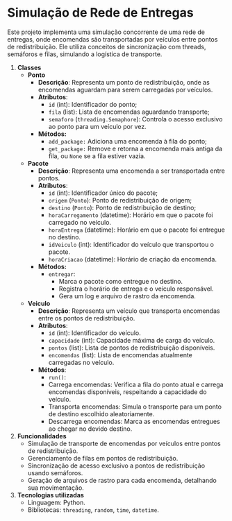 # Simulação de Rede de Entregas
Este projeto implementa uma simulação concorrente de uma rede de entregas, onde encomendas são transportadas por veículos entre pontos de redistribuição. Ele utiliza conceitos de sincronização com threads, semáforos e filas, simulando a logística de transporte.

1.  **Classes**
    - **Ponto**
      - **Descrição**: Representa um ponto de redistribuição, onde as encomendas aguardam para serem carregadas por veículos.
      - **Atributos**:
        * `id` (int): Identificador do ponto;
        * `fila` (list): Lista de encomendas aguardando transporte;
        * `semaforo` (`threading.Semaphore`): Controla o acesso exclusivo ao ponto para um veículo por vez.
      - **Métodos:**
        * `add_package:` Adiciona uma encomenda à fila do ponto;
        * `get_package:` Remove e retorna a encomenda mais antiga da fila, ou `None` se a fila estiver vazia.
    - **Pacote**
      - **Descrição**: Representa uma encomenda a ser transportada entre pontos.
      - **Atributos**:
        * `id` (int): Identificador único do pacote;
        * `origem` (`Ponto`): Ponto de redistribuição de origem;
        * `destino` (`Ponto`): Ponto de redistribuição de destino;
        * `horaCarregamento` (datetime): Horário em que o pacote foi carregado no veículo.
        * `horaEntrega` (datetime): Horário em que o pacote foi entregue no destino.
        * `idVeiculo` (int): Identificador do veículo que transportou o pacote.
        * `horaCriacao` (datetime): Horário de criação da encomenda.
      - **Métodos:**
        * `entregar`:
          * Marca o pacote como entregue no destino.
          * Registra o horário de entrega e o veículo responsável.
          * Gera um log e arquivo de rastro da encomenda.
    - **Veiculo**
      - **Descrição**: Representa um veículo que transporta encomendas entre os pontos de redistribuição.
      - **Atributos**:
        * `id` (int): Identificador do veículo.
        * `capacidade` (int): Capacidade máxima de carga do veículo.
        * `pontos` (list): Lista de pontos de redistribuição disponíveis.
        * `encomendas` (list): Lista de encomendas atualmente carregadas no veículo.
      - **Métodos**:
        * `run()`:
        * Carrega encomendas: Verifica a fila do ponto atual e carrega encomendas disponíveis, respeitando a capacidade do veículo.
        * Transporta encomendas: Simula o transporte para um ponto de destino escolhido aleatoriamente.
        * Descarrega encomendas: Marca as encomendas entregues ao chegar no devido destino.
2. **Funcionalidades**
    - Simulação de transporte de encomendas por veículos entre pontos de redistribuição.
    - Gerenciamento de filas em pontos de redistribuição.
    - Sincronização de acesso exclusivo a pontos de redistribuição usando semáforos.
    - Geração de arquivos de rastro para cada encomenda, detalhando sua movimentação.
3. **Tecnologias utilizadas**
    - Linguagem: Python.
    - Bibliotecas: `threading`, `random`, `time`, `datetime`.
